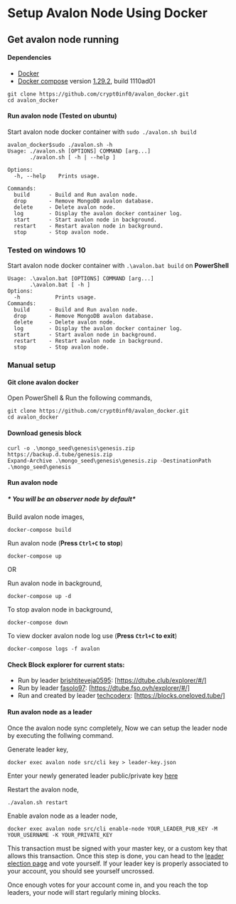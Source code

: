 # Setup Avalon Node Using Docker

## Get avalon node running

#### Dependencies
* [Docker](https://docs.docker.com/engine/install/)
* [Docker compose](https://docs.docker.com/compose/install/) version [1.29.2](https://github.com/docker/compose/releases/tag/1.29.2), build 1110ad01

```
git clone https://github.com/crypt0inf0/avalon_docker.git
cd avalon_docker
```

#### Run avalon node (Tested on ubuntu)
Start avalon node docker container with `sudo ./avalon.sh build`
```
avalon_docker$sudo ./avalon.sh -h
Usage: ./avalon.sh [OPTIONS] COMMAND [arg...]
       ./avalon.sh [ -h | --help ]

Options:
  -h, --help    Prints usage.

Commands:
  build      - Build and Run avalon node.
  drop       - Remove MongoDB avalon database.
  delete     - Delete avalon node.
  log        - Display the avalon docker container log.
  start      - Start avalon node in background.
  restart    - Restart avalon node in background.
  stop       - Stop avalon node.
```

### Tested on windows 10
Start avalon node docker container with `.\avalon.bat build` on **PowerShell**
```
Usage: .\avalon.bat [OPTIONS] COMMAND [arg...]
       .\avalon.bat [ -h ]
Options:
  -h           Prints usage.
Commands:
  build      - Build and Run avalon node.
  drop       - Remove MongoDB avalon database.
  delete     - Delete avalon node.
  log        - Display the avalon docker container log.
  start      - Start avalon node in background.
  restart    - Restart avalon node in background.
  stop       - Stop avalon node.
```
### Manual setup
#### Git clone avalon docker
Open PowerShell & Run the following commands,
```
git clone https://github.com/crypt0inf0/avalon_docker.git
cd avalon_docker
```
#### Download genesis block
```
curl -o .\mongo_seed\genesis\genesis.zip https://backup.d.tube/genesis.zip
Expand-Archive .\mongo_seed\genesis\genesis.zip -DestinationPath .\mongo_seed\genesis
```

#### Run avalon node 
<h5>* You will be an observer node by default*</h5>

Build avalon node images,
```
docker-compose build
```
Run avalon node (**Press `Ctrl+C` to stop**)

```
docker-compose up
```
OR

Run avalon node in background,
```
docker-compose up -d
```

To stop avalon node in background,
```
docker-compose down
```

To view docker avalon node log use (**Press `Ctrl+C` to exit**)
```
docker-compose logs -f avalon
```

#### Check Block explorer for current stats:
* Run by leader [brishtiteveja0595](https://d.tube/#!/c/brishtiteveja0595): [https://dtube.club/explorer/#/]
* Run by leader [fasolo97](https://d.tube/#!/c/fasolo97): [https://dtube.fso.ovh/explorer/#/]
* Run and created by leader [techcoderx](https://d.tube/#!/c/techcoderx): [https://blocks.oneloved.tube/]


#### Run avalon node as a leader

Once the avalon node sync completely, Now we can setup the leader node by executing the follwing command. 

Generate leader key,
```
docker exec avalon node src/cli key > leader-key.json
```
Enter your newly generated leader public/private key [here](https://github.com/crypt0inf0/avalon_docker/blob/master/.env#L45)

Restart the avalon node,
```
./avalon.sh restart
```
Enable avalon node as a leader node,
```
docker exec avalon node src/cli enable-node YOUR_LEADER_PUB_KEY -M YOUR_USERNAME -K YOUR_PRIVATE_KEY
```
This transaction must be signed with your master key, or a custom key that allows this transaction. Once this step is done, you can head to the [leader election page](https://d.tube/#!/election) and vote yourself. If your leader key is properly associated to your account, you should see yourself uncrossed.

Once enough votes for your account come in, and you reach the top leaders, your node will start regularly mining blocks.